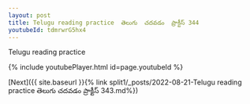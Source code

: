 ```yaml
---
layout: post
title: Telugu reading practice  తెలుగు  చదవడం  ప్రాక్టీస్ 344
youtubeId: tdmrwrG5hx4
---
```

 
 
Telugu reading practice
 
 
 
 
 


{% include youtubePlayer.html id=page.youtubeId %}
 
[Next]({{ site.baseurl }}{% link  split1/_posts/2022-08-21-Telugu reading practice  తెలుగు  చదవడం  ప్రాక్టీస్ 343.md%})
 
